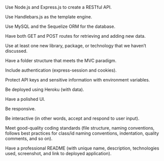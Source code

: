Use Node.js and Express.js to create a RESTful API.

Use Handlebars.js as the template engine.

Use MySQL and the Sequelize ORM for the database.

Have both GET and POST routes for retrieving and adding new data.

Use at least one new library, package, or technology that we haven’t discussed.

Have a folder structure that meets the MVC paradigm.

Include authentication (express-session and cookies).

Protect API keys and sensitive information with environment variables.

Be deployed using Heroku (with data).

Have a polished UI.

Be responsive.

Be interactive (in other words, accept and respond to user input).

Meet good-quality coding standards (file structure, naming conventions, follows best practices for class/id naming conventions, indentation, quality comments, and so on).

Have a professional README (with unique name, description, technologies used, screenshot, and link to deployed application).